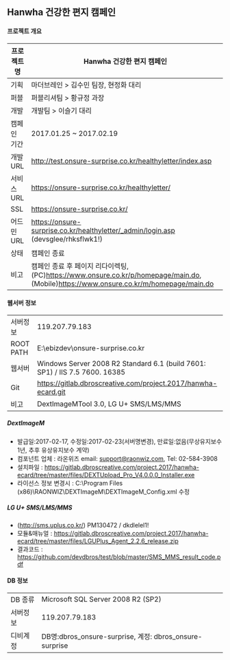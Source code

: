 ## Hanwha 건강한 편지 캠페인


#### 프로젝트 개요    
| 프로젝트명 | Hanwha 건강한 편지 캠페인 |
| ------ | ------ |
| 기획 | 마더브레인 > 김수민 팀장, 현정화 대리 |
| 퍼블 | 퍼블리셔팀 > 황규정 과장 |
| 개발 | 개발팀 > 이슬기 대리 |
| 캠페인 기간 | 2017.01.25 ~ 2017.02.19 |
| 개발 URL | http://test.onsure-surprise.co.kr/healthyletter/index.asp |
| 서비스 URL | https://onsure-surprise.co.kr/healthyletter/ |
| SSL | https://onsure-surprise.co.kr/ |
| 어드민 URL | https://onsure-surprise.co.kr/healthyletter/_admin/login.asp (devsglee/rhksflwk1!)|
| 상태 | 캠페인 종료 |
| 비고 | 캠페인 종료 후 페이지 리다이렉팅, (PC)https://www.onsure.co.kr/p/homepage/main.do, (Mobile)https://www.onsure.co.kr/m/homepage/main.do |


#### 웹서버 정보
|  |  |
| ------ | ------ |
| 서버정보 | 119.207.79.183 |
| ROOT PATH | E:\ebizdev\onsure-surprise.co.kr |
| 웹서버 | Windows Server 2008 R2 Standard 6.1 (build 7601: SP1) / IIS 7.5 7600. 16385 |
| Git | https://gitlab.dbroscreative.com/project.2017/hanwha-ecard.git |
| 비고 | DextImageMTool 3.0, LG U+ SMS/LMS/MMS  

##### DextImageM  
- 발급일:2017-02-17, 수정일:2017-02-23(서버명변경), 만료일:없음(무상유지보수 1년, 추후 유상유지보수 계약)
- 컴포넌트 업체 : 라온위즈 email: support@raonwiz.com, Tel: 02-584-3908
- 설치파일 : https://gitlab.dbroscreative.com/project.2017/hanwha-ecard/tree/master/files/DEXTUpload_Pro_V4.0.0.0_Installer.exe
- 라이선스 정보 변경시 : C:\Program Files (x86)\RAONWIZ\DEXTImageM\DEXTImageM_Config.xml 수정  

##### LG U+ SMS/LMS/MMS  
- (http://sms.uplus.co.kr/) PM130472 / dkdlelel1!
- 모듈&매뉴얼 : https://gitlab.dbroscreative.com/project.2017/hanwha-ecard/tree/master/files/LGUPlus_Agent_2.2.6_release.zip
- 결과코드 : https://github.com/devdbros/test/blob/master/SMS_MMS_result_code.pdf

#### DB 정보
|  |  |
| ------ | ------ |
| DB 종류 | Microsoft SQL Server 2008 R2 (SP2) |
| 서버정보 | 119.207.79.183 |
| 디비계정 | DB명:dbros_onsure-surprise, 계정: dbros_onsure-surprise|
